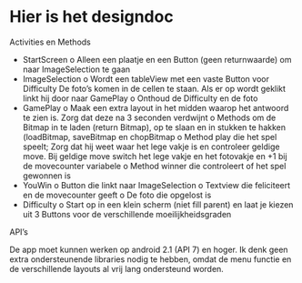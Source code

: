 # Hier is het designdoc

Activities en Methods
-	StartScreen
o	Alleen een plaatje en een Button (geen returnwaarde) om naar ImageSelection te gaan
-	ImageSelection
o	Wordt een tableView met een vaste Button voor Difficulty De foto’s  komen in de cellen te staan. Als er op wordt geklikt linkt hij door naar GamePlay
o	Onthoud de Difficulty en de foto
-	GamePlay
o	Maak een extra layout in het midden waarop het antwoord te zien is. Zorg dat deze na 3 seconden verdwijnt
o	Methods om de Bitmap in te laden (return Bitmap), op te slaan en in stukken te hakken (loadBitmap, saveBitmap en chopBitmap
o	Method play die het spel speelt; Zorg dat hij weet waar het lege vakje is en controleer geldige move. Bij geldige move switch het lege vakje en het fotovakje en +1 bij de movecounter variabele
o	Method winner die controleert of het spel gewonnen is
-	YouWin
o	Button die linkt naar ImageSelection
o	Textview die feliciteert en de movecounter geeft
o	De foto die opgelost is
-	Difficulty
o	Start op in een klein scherm (niet fill parent) en laat je kiezen uit 3 Buttons voor de verschillende moeilijkheidsgraden

API’s

De app moet kunnen werken op android 2.1 (API 7) en hoger.
Ik denk geen extra ondersteunende libraries nodig te hebben, omdat de menu functie en de verschillende layouts al vrij lang ondersteund worden.

